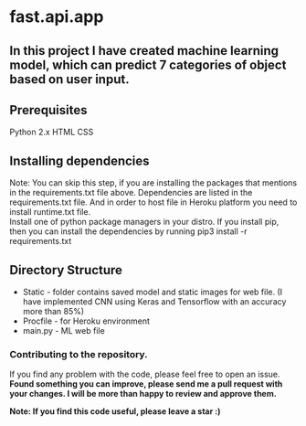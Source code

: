 # fast.api.app
## In this project I have created machine learning model, which can predict 7 categories of object based on user input.

## Prerequisites
Python 2.x
HTML
CSS

## Installing dependencies
Note: You can skip this step, if you are installing the packages that mentions in the requirements.txt file above. Dependencies are listed  in the requirements.txt file. And in order to host file in Heroku platform you need to install runtime.txt file.<br>
Install one of python package managers in your distro. If you install pip, then you can install the dependencies by running pip3 install -r requirements.txt

## Directory Structure
* Static - folder contains saved model and static images for web file. (I have implemented CNN using Keras and Tensorflow with an accuracy more than 85%)
* Procfile - for Heroku environment
* main.py -  ML web file


### Contributing to the repository.
If you find any problem with the code, please feel free to open an issue.<br>
<b>Found something you can improve, please send me a pull request with your changes. I will be more than happy to review and approve them.</b>

<b>Note: If you find this code useful, please leave a star :) </b>

